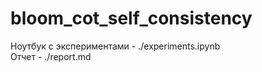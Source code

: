 # bloom_cot_self_consistency
Ноутбук с экспериментами - ./experiments.ipynb  
Отчет - ./report.md  
